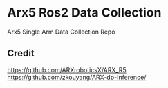 # Arx5 Ros2 Data Collection
Arx5 Single Arm Data Collection Repo

## Credit
https://github.com/ARXroboticsX/ARX_R5
https://github.com/zkouyang/ARX-dp-Inference/

